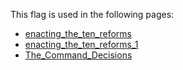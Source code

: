 This flag is used in the following pages:
 - [enacting_the_ten_reforms](../events/enacting_the_ten_reforms.md)
 - [enacting_the_ten_reforms_1](../events/enacting_the_ten_reforms_1.md)
 - [The_Command_Decisions](../decisions/The_Command_Decisions.md)
